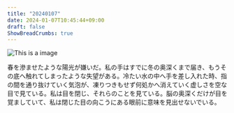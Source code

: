 ```yaml
---
title: "20240107"
date: 2024-01-07T10:45:44+09:00
draft: false
ShowBreadCrumbs: true
---
```


![This is a image](/img/IMG_3919.JPG)

春を滲ませたような陽光が嫌いだ。私の手はすでに冬の奥深くまで届き、もうその底へ触れてしまったような失望がある。冷たい水の中へ手を差し入れた時、指の間を通り抜けていく気泡が、凍りつきもせず何処かへ消えていく虚しさを空な目で見ている。私は目を閉じ、それらのことを見ている。脳の奥深くだけが目を覚ましていて、私は閉じた目の向こうにある眼前に意味を見出せないでいる。
